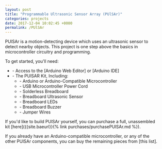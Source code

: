 ```yaml
---
layout: post
title: "Programmable Ultrasonic Sensor Array (PUlSAr)"
categories: projects
date: 2017-12-04 10:02:45 +0000
permalink: /PUlSAr
---
```

PUlSAr is a motion-detecting device which uses an ultrasonic sensor to detect nearby objects. This project is one step above the basics in microcontroller circuitry and programming.

To get started, you'll need:
<ul>
<li>- Access to the [Arduino Web Editor] or [Arduino IDE]</li>
<li>- The PUlSAR Kit, Including:
  <ul>
  <li>- Arduino or Arduino-Compatible Microcontroller</li>
  <li>- USB Microcontroller Power Cord</li>
  <li>- Solderless Breadboard</li>
  <li>- Breadboard Ultrasonic Sensor</li>
  <li>- Breadboard LEDs</li>
  <li>- Breadboard Buzzer</li>
  <li>- Jumper Wires</li>
  </ul>
</ul>

If you'd like to build PUlSAr yourself, you can purchase a full, unassembled kit [here]({{site.baeurl}}{% link purchases/purchasePUlSAr.md %}). 

If you already have an Arduino-compatible microcontroller, or any of the other PUlSAr components, you can buy the remaining pieces from [this list].


